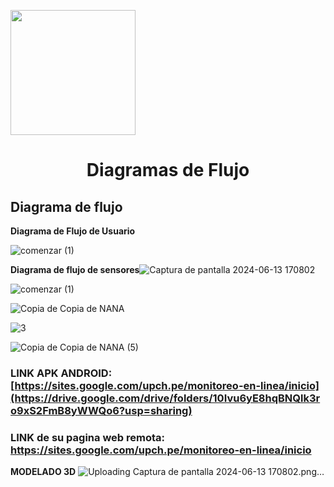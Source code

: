 <p align="left">
  <img src="https://semanadelcannabis.cayetano.edu.pe/assets/img/logo-upch.png" width="200">
  <h1 align="center">Diagramas de Flujo</h1>
</p>





## Diagrama de flujo

**Diagrama de Flujo de Usuario**

![comenzar (1)](https://github.com/lucero-zamora/Grupo3-FdD/assets/165912612/eb9059e1-a847-44c4-aef1-15ed81dab68c)

**Diagrama de flujo de sensores**![Captura de pantalla 2024-06-13 170802](https://github.com/lucero-zamora/Grupo3-FdD/assets/165616361/eae0e4d4-81fe-4337-b10c-b6ddfa176f97)


![comenzar (1)](https://github.com/lucero-zamora/Grupo3-FdD/assets/165912612/eb9059e1-a847-44c4-aef1-15ed81dab68c)


![Copia de Copia de NANA](https://github.com/lucero-zamora/Grupo3-FdD/assets/166184502/4a44145c-f542-4b70-b9d1-276f64982176)


![3](https://github.com/lucero-zamora/Grupo3-FdD/assets/166184502/03086b76-7ab3-4146-af69-e0f73987c60f)

![Copia de Copia de NANA (5)](https://github.com/lucero-zamora/Grupo3-FdD/assets/166184502/da4858d8-0dca-4ba8-a78f-9f79d2abc172)


### LINK APK ANDROID: [https://sites.google.com/upch.pe/monitoreo-en-linea/inicio](https://drive.google.com/drive/folders/10Ivu6yE8hqBNQlk3ro9xS2FmB8yWWQo6?usp=sharing)
### LINK de su pagina web remota: https://sites.google.com/upch.pe/monitoreo-en-linea/inicio

**MODELADO 3D**
![Uploading Captura de pantalla 2024-06-13 170802.png…]()
